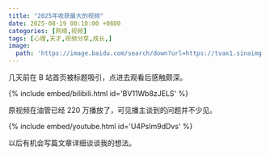 ```yaml
---
title: "2025年收获最大的视频"
date: 2025-08-19 00:10:00 +0800
categories: [网络,视频]
tags: [心理,天才,视频分享,成长,]
image:
  path: 'https://image.baidu.com/search/down?url=https://tvax1.sinaimg.cn/large/008ulBlUgy1i4jadsrhl3j30xc0hik5e.jpg'
---
```



几天前在 B 站首页被标题吸引，点进去观看后感触颇深。

{% include embed/bilibili.html id='BV11Wb8zJELS' %}

原视频在油管已经 220 万播放了，可见播主谈到的问题并不少见。

{% include embed/youtube.html id='U4PsIm9dDvs' %}

以后有机会写篇文章详细谈谈我的想法。